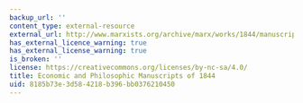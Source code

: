 ```yaml
---
backup_url: ''
content_type: external-resource
external_url: http://www.marxists.org/archive/marx/works/1844/manuscripts/preface.htm
has_external_licence_warning: true
has_external_license_warning: true
is_broken: ''
license: https://creativecommons.org/licenses/by-nc-sa/4.0/
title: Economic and Philosophic Manuscripts of 1844
uid: 8185b73e-3d58-4218-b396-bb0376210450
---
```

